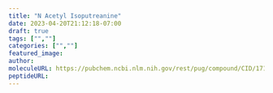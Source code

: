 ```yaml
---
title: "N Acetyl Isoputreanine"
date: 2023-04-20T21:12:18-07:00
draft: true
tags: ["",""]
categories: ["",""]
featured_image: 
author: 
moleculeURL: https://pubchem.ncbi.nlm.nih.gov/rest/pug/compound/CID/171763/record/SDF/?record_type=3d&response_type=display
peptideURL:
---
```

